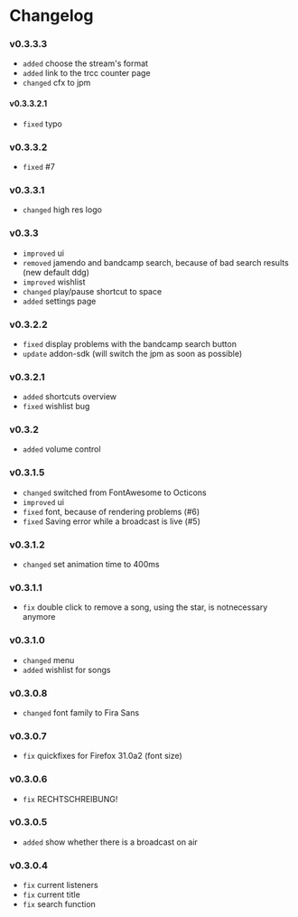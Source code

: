 # Changelog #

### v0.3.3.3 ###

  * `added` choose the stream's format
  * `added` link to the trcc counter page
  * `changed` cfx to jpm

#### v0.3.3.2.1 ####

  * `fixed` typo

### v0.3.3.2 ###

  * `fixed` #7

### v0.3.3.1 ###

  * `changed` high res logo

### v0.3.3 ###

  * `improved` ui
  * `removed` jamendo and bandcamp search, because of bad search results (new default ddg)
  * `improved` wishlist
  * `changed` play/pause shortcut to space
  * `added` settings page

### v0.3.2.2 ###

  * `fixed` display problems with the bandcamp search button
  * `update` addon-sdk (will switch the jpm as soon as possible)

### v0.3.2.1 ###

  * `added` shortcuts overview
  * `fixed` wishlist bug

### v0.3.2 ###

  * `added` volume control
  
### v0.3.1.5 ###

  * `changed` switched from FontAwesome to Octicons
  * `improved` ui
  * `fixed` font, because of rendering problems (#6)
  * `fixed` Saving error while a broadcast is live (#5)

### v0.3.1.2 ###

  * `changed` set animation time to 400ms

### v0.3.1.1 ###

  * `fix` double click to remove a song, using the star, is notnecessary anymore

### v0.3.1.0 ###

  * `changed` menu
  * `added` wishlist for songs

### v0.3.0.8 ###

  * `changed` font family to Fira Sans

### v0.3.0.7 ###

  * `fix` quickfixes for Firefox 31.0a2 (font size)

### v0.3.0.6 ###

  * `fix` RECHTSCHREIBUNG!

### v0.3.0.5 ###

  * `added` show whether there is a broadcast on air

### v0.3.0.4 ###

  * `fix` current listeners
  * `fix` current title
  * `fix` search function
